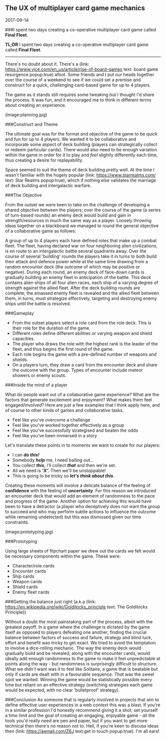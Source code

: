 ## The UX of multiplayer card game mechanics

2017-09-14

###I spent two days creating a co-operative multiplayer card game called **Final Fleet**.


**TL;DR**
I spent two days creating a co-operative multiplayer card game called **Final Fleet**.

***

There's no doubt about it. There's a (link: https://www.vice.com/en_us/article/rise-of-board-games text: board game resurgence popup:true) afoot. Some friends and I put our heads together over the course of a weekend to see if we could set a premise and construct for a quick, challenging card-based game for up to 4 players.

The game as it stands still requires some tweaking but I thought I'd share the process. It was fun, and it encouraged me to think in different terms about creating an experience.

(image:planning.jpg)

###Construct and Theme

The ultimate goal was for the format and objective of the game to be quick and fun for up to 4 players. We wanted it to be collaborative and incorporate some aspect of deck building (players can strategically collect or redeem particular cards). There would also need to be enough variation within the game in order for it to play and _feel_ slightly differently each time, thus creating a desire for replayability.

Space seemed to suit the theme of deck building pretty well. At the time I wasn't familiar with the hugely popular (link: https://www.starrealms.com/ text: Star Realms popup:true), which if nothing else validates the marriage of deck building and intergalactic warfare.

###The Objective

From the outset we were keen to take on the challenge of developing a shared objective between the players; over the course of the game (a series of turn-based rounds) an enemy deck would build and gain in strength/resources in much the same way as a player. Loosely throwing ideas together on a blackboard we managed to round the general objective of a collaborative game as follows:

A group of up to 4 players each have defined roles that make up a combat fleet. The fleet, having declared war on four neighboring alien civilizations, is en route to an intergalactic battle several quadrants away. Over the course of several 'building' rounds the players take it in turns to both build their attack and defence power while at the same time drawing from a random encounter deck (the outcome of which may be positive or negative). During each round, an enemy deck of face-down cards is gradually building an enemy fleet in anticipation of the battle. This deck contains alien ships of all four alien races, each ship of a varying degree of strength against the allied fleet. After the deck building rounds are complete, the amassed enemy fleet is revealed and the allied fleet between them, in turns, must strategize effectively, targeting and destroying enemy ships until the battle is resolved.

###Gameplay

- From the outset players select a role card from the role deck. This is their role for the duration of the game.
- Different roles define different abilities or varying weapon and shield capacities.
- The player who draws the role with the highest rank is the leader of the fleet, and thus begins the first round of the game.
- Each role begins the game with a pre-defined number of weapons and shields.
- On a players turn, they draw a card from the encounter deck and share the outcome with the group. Types of encounter include meteor showers or enemy scouts.

###Inside the mind of a player

What do people want out of a collaborative game experience? What are the factors that generate excitement and enjoyment? What makes them feel engaged/involved? Here are just a few examples that I think apply here, and of course to other kinds of games and collaborative tasks.

- Feel like you've overcome a challenge
- Feel like you've worked together effectively as a group
- Feel like you've successfully strategised and beaten the odds
- Feel like you've been immersed in a story

Let's translate these points in to moments we want to create for our players:

- I can _**do this!**_
- Somebody _**help**_ me, I need bailing out...
- You collect _**this**_, I'll collect _**that**_ and then we're set.
- All we need is _**'X'**_. Then we'll be unstoppable!
- This is going to be tricky so _**let's think about this**_.

Creating these moments will involve a delicate balance of the feeling of **confidence** with the feeling of **uncertainty**. For this reason we introduced an encounter deck that would add an element of randomness to the pace and progress of the game. Another option for achieving this would have been to have a detractor (a player who deceptively does not want the group to succeed and who may perform subtle actions to influence the outcome while remaining undetected) but this was dismissed given our time constraints.

(image:prototyping.jpg)

###Prototyping

Using large sheets of flipchart paper we drew out the cards we felt would be necessary components within the game. These were:

- Character/role cards
- Encounter cards
- Ship cards
- Weapon cards
- Shield cards
- Enemy fleet cards

###Getting the balance just right (a.k.a (link: https://en.wikipedia.org/wiki/Goldilocks_principle text: The Goldilocks Principle))

Without a doubt the most painstaking part of the process, albeit with the greatest payoff. In a game where the challenge is dictated by the game itself as opposed to players defeating one another, finding the crucial balance between factors of success and failure, strategy and blind luck, effort and benefit was tricky to get exact. We tried to avoid the temptation to involve a dice-rolling mechanic. The way the enemy deck would gradually build and be revealed, along with the encounter cards, would ideally add enough randomness to the game to make it feel unpredictable at points along the way - but randomness is surprisingly difficult to structure. What we _didn't_ want was it to feel like Solitaire, a game that is beatable but only if cards are dealt with in a favourable sequence. _That_ was the sweet spot we wanted. Winning the game would be statistically possible every time but reliant on an effective strategy (switching strategies each game would be expected, with no clear 'bulletproof' strategy).

###Conclusion
As someone that is regularly involved in projects that aim to define effective user experiences in a web context this was a blast. If you're in a similar profession I'd honestly recommend giving it a shot; set yourself a time limit and the goal of creating an engaging, enjoyable game - all the tools you'd really need are pen and paper, but if you want to get more technical then there's no reason not to. Hell, if you're keen to discuss ideas then (link: https://aemail.com/Z6J text:get in touch popup:true). I'm all ears!
